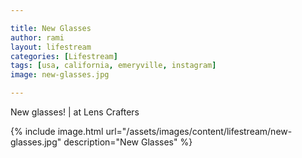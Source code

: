 ```yaml
---

title: New Glasses
author: rami
layout: lifestream 
categories: [Lifestream]
tags: [usa, california, emeryville, instagram]
image: new-glasses.jpg

---
```


New glasses! | at Lens Crafters

{% include image.html url="/assets/images/content/lifestream/new-glasses.jpg" description="New Glasses" %}
